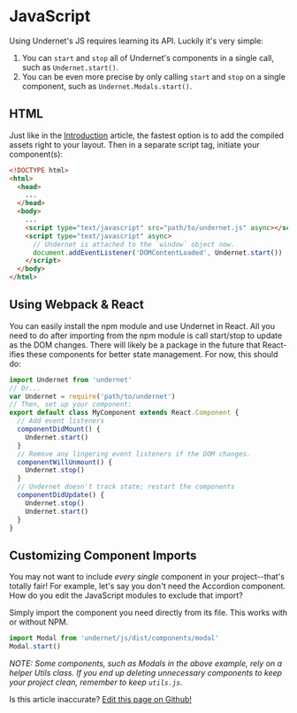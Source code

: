# JavaScript

Using Undernet's JS requires learning its API. Luckily it's very simple:

1. You can `start` and `stop` all of Undernet's components in a single call, such as `Undernet.start()`.
2. You can be even more precise by only calling `start` and `stop` on a single component, such as `Undernet.Modals.start()`.

## HTML

Just like in the [Introduction](/docs/overview/introduction) article, the fastest option is to add the compiled assets right to your layout. Then in a separate script tag, initiate your component(s):

```html
<!DOCTYPE html>
<html>
  <head>
    ...
  </head>
  <body>
    ...
    <script type="text/javascript" src="path/to/undernet.js" async></script>
    <script type="text/javascript" async>
      // Undernet is attached to the `window` object now.
      document.addEventListener('DOMContentLoaded', Undernet.start())
    </script>
  </body>
</html>
```

## Using Webpack & React

You can easily install the npm module and use Undernet in React. All you need to do after importing from the npm module is call start/stop to update as the DOM changes. There will likely be a package in the future that React-ifies these components for better state management. For now, this should do:

```js
import Undernet from 'undernet'
// Or...
var Undernet = require('path/to/undernet')
// Then, set up your component:
export default class MyComponent extends React.Component {
  // Add event listeners
  componentDidMount() {
    Undernet.start()
  }
  // Remove any lingering event listeners if the DOM changes.
  componentWillUnmount() {
    Undernet.stop()
  }
  // Undernet doesn't track state; restart the components
  componentDidUpdate() {
    Undernet.stop()
    Undernet.start()
  }
}
```

## Customizing Component Imports

You may not want to include *every single* component in your project--that's totally fair! For example, let's say you don't need the Accordion component. How do you edit the JavaScript modules to exclude that import?

Simply import the component you need directly from its file. This works with or without NPM.

```js
import Modal from 'undernet/js/dist/components/modal'
Modal.start()
```

*NOTE: Some components, such as Modals in the above example, rely on a helper Utils class. If you end up deleting unnecessary components to keep your project clean, remember to keep `utils.js`.*

<p class="has-right-text">Is this article inaccurate? <a href="https://www.github.com/geotrev/undernet/wiki/javascript">Edit this page on Github!</a></p>
